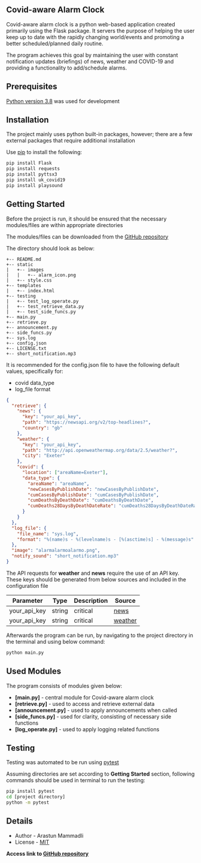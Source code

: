 ## Covid-aware Alarm Clock
Covid-aware alarm clock is a python web-based application created 
primarily using the Flask package. It servers the purpose of 
helping the user keep up to date with the rapidly changing 
world/events and promoting a better scheduled/planned daily routine.

The program achieves this goal by maintaining the user 
with constant notification updates (briefings) of news, 
weather and COVID-19 and providing a functionality to 
add/schedule alarms.


## Prerequisites
[Python version 3.8](https://www.python.org/downloads/release/python-380/) 
was used for development


## Installation
The project mainly uses python built-in packages, however; 
there are a few external packages that require additional installation

Use [pip](https://pip.pypa.io/en/stable/) to install the following:

```bash
pip install Flask
pip install requests
pip install pyttsx3
pip install uk_covid19
pip install playsound
```


## Getting Started
Before the project is run, it should be ensured 
that the necessary modules/files are within appropriate
directories

The modules/files can be downloaded from the [GitHub repository](https://github.com/ArastunM/CA3.git)

The directory should look as below:

```
+-- README.md
+-- static
|   +-- images
|   |   +-- alarm_icon.png
|   +-- style.css
+-- templates
|   +-- index.html
+-- testing
|   +-- test_log_operate.py
|   +-- test_retrieve_data.py
|   +-- test_side_funcs.py
+-- main.py
+-- retrieve.py
+-- announcement.py
+-- side_funcs.py
+-- sys.log
+-- config.json
+-- LICENSE.txt
+-- short_notification.mp3
```

It is recommended for the config.json file to have the following 
default values, specifically for: 
- covid data_type
- log_file format 

```json
{
  "retrieve": {
    "news": {
      "key": "your_api_key",
      "path": "https://newsapi.org/v2/top-headlines?",
      "country": "gb"
    },
    "weather": {
      "key": "your_api_key",
      "path": "http://api.openweathermap.org/data/2.5/weather?",
      "city": "Exeter"
    },
    "covid": {
      "location": ["areaName=Exeter"],
      "data_type": {
        "areaName": "areaName",
        "newCasesByPublishDate": "newCasesByPublishDate",
        "cumCasesByPublishDate": "cumCasesByPublishDate",
        "cumDeathsByDeathDate": "cumDeathsByDeathDate",
        "cumDeaths28DaysByDeathDateRate": "cumDeaths28DaysByDeathDateRate"
      }
    }
  },
  "log_file": {
    "file_name": "sys.log",
    "format": "%(name)s - %(levelname)s - [%(asctime)s] - %(message)s"
  },
  "image": "alarmalarmoalarmo.png",
  "notify_sound": "short_notification.mp3"
}
```

The API requests for **weather** and **news** require the use of 
an API key. These keys should be generated from below sources
and included in the configuration file

|Parameter|Type|Description|Source|
|---------|----|-----------|------|
|your_api_key|string|critical|[news](https://newsapi.org/)|
|your_api_key|string|critical|[weather](https://openweathermap.org/)|

Afterwards the program can be run, by navigating to the project 
directory in the terminal and using below command:

```bash
python main.py
```


## Used Modules
The program consists of modules given below:
- **[main.py]** - 
central module for Covid-aware alarm clock
- **[retrieve.py]** - 
used to access and retrieve external data
- **[announcement.py]** - 
used to apply announcements when called
- **[side_funcs.py]** - 
used for clarity, consisting of necessary side functions
- **[log_operate.py]** - 
used to apply logging related functions


## Testing
Testing was automated to be run using [pytest](https://pypi.org/project/pytest/)

Assuming directories are set according to **Getting Started** section,
following commands should be used in terminal to run the testing:

```bash
pip install pytest
cd [project directory]
python -m pytest
```


## Details
- Author - Arastun Mammadli
- License - [MIT](LICENSE.txt)

**Access link to [GitHub repository](https://github.com/ArastunM/CA3.git)**